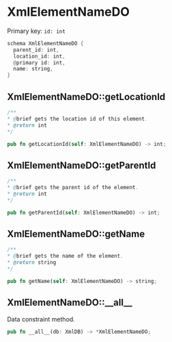 # XmlElementNameDO

Primary key: `id: int`

```rust
schema XmlElementNameDO {
  parent_id: int,
  location_id: int,
  @primary id: int,
  name: string,
}
```
## XmlElementNameDO::getLocationId

```java
/**
* @brief gets the location id of this element.
* @return int
*/
```
```rust
pub fn getLocationId(self: XmlElementNameDO) -> int;
```
## XmlElementNameDO::getParentId

```java
/**
* @brief gets the parent id of the element.
* @return int
*/
```
```rust
pub fn getParentId(self: XmlElementNameDO) -> int;
```
## XmlElementNameDO::getName

```java
/**
* @brief gets the name of the element.
* @return string 
*/
```
```rust
pub fn getName(self: XmlElementNameDO) -> string;
```
## XmlElementNameDO::\_\_all\_\_

Data constraint method.

```rust
pub fn __all__(db: XmlDB) -> *XmlElementNameDO;
```
